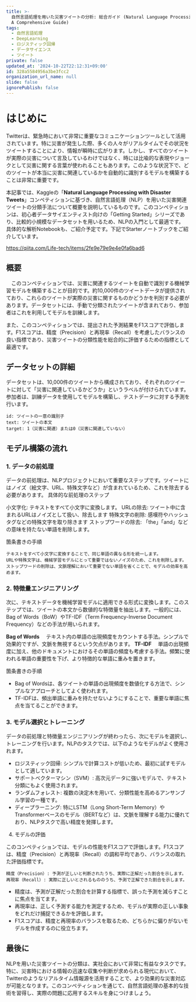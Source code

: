 ```yaml
---
title: >-
  自然言語処理を用いた災害ツイートの分析: 総合ガイド (Natural Language Processing with Disaster Tweets:
  A Comprehensive Guide)
tags:
  - 自然言語処理
  - DeepLearning
  - ロジスティック回帰
  - データサイエンス
  - ツイート
private: false
updated_at: '2024-10-22T22:12:31+09:00'
id: 328a5584956a3be3fcc2
organization_url_name: null
slide: false
ignorePublish: false
---
```


# はじめに
 Twitterは、緊急時において非常に重要なコミュニケーションツールとして活用されています。特に災害が発生した際、多くの人々がリアルタイムでその状況をツイートすることにより、情報が瞬時に広がります。しかし、すべてのツイートが実際の災害について言及しているわけではなく、時には比喩的な表現やジョークとして災害に関する言葉が使われることもあります。このような状況下で、どのツイートが本当に災害に関連しているかを自動的に識別するモデルを構築することは非常に重要です。

本記事では、Kaggleの「**Natural Language Processing with Disaster Tweets**」コンペティションに基づき、自然言語処理（NLP）を用いた災害関連ツイートの分類手法について概要を説明しているものです。このコンペティションは、初心者データサイエンティスト向けの「Getting Started」シリーズであり、比較的小規模なデータセットを用いるため、NLPの入門として最適です。
具体的な解析Notebookも、ご紹介予定です。下記でStarterノートブックをご紹介しています。

https://qiita.com/Life-tech/items/2fe9e79e9e4e0fa6bad6


## 概要
　このコンペティションでは、災害に関連するツイートを自動で識別する機械学習モデルを構築することが目的です。約10,000件のツイートデータが提供されており、これらのツイートが実際の災害に関するものかどうかを判別する必要があります。データセットには、手動で分類されたツイートが含まれており、参加者はこれを利用してモデルを訓練します。

また、このコンペティションでは、提出された予測結果をF1スコアで評価します。F1スコアは、精度（Precision）と再現率（Recall）を考慮したバランスの良い指標であり、災害ツイートの分類性能を総合的に評価するための指標として最適です。

## データセットの詳細
データセットは、10,000件のツイートから構成されており、それぞれのツイートに対して「災害に関連しているかどうか」というラベルが付けられています。参加者は、訓練データを使用してモデルを構築し、テストデータに対する予測を行います。

    id: ツイートの一意の識別子
    text: ツイートの本文
    target: 1（災害に関連）または0（災害に関連していない）

## モデル構築の流れ
### 1. データの前処理

データの前処理は、NLPプロジェクトにおいて重要なステップです。ツイートにはノイズ（絵文字、URL、特殊文字など）が含まれているため、これを除去する必要があります。
具体的な前処理のステップ

小文字化: テキストをすべて小文字に変換します。
URLの除去: ツイート中に含まれるURLはノイズとして扱い、除去します
特殊文字の削除: 感嘆符やハッシュタグなどの特殊文字を取り除きます
ストップワードの除去: 「the」「and」などの意味を持たない単語を削除します。

箇条書きの手順

    テキストをすべて小文字に変換することで、同じ単語の異なる形を統一します。
    URLや特殊文字は、機械学習モデルにとって重要ではないノイズのため、これを削除します。
    ストップワードの削除は、文脈理解において重要でない単語を省くことで、モデルの効率を高めます。

### 2. 特徴量エンジニアリング

次に、テキストデータを機械学習モデルに適用できる形式に変換します。このステップでは、ツイートの本文から数値的な特徴量を抽出します。一般的には、Bag of Words（BoW）やTF-IDF（Term Frequency-Inverse Document Frequency）などの手法が用いられます。

**Bag of Words**
　テキスト内の単語の出現頻度をカウントする手法。シンプルで効果的ですが、文脈を無視するという欠点があります。
**TF-IDF**
　単語の出現頻度に加え、他のドキュメントにおけるその単語の頻度も考慮する手法。頻繁に使われる単語の重要性を下げ、より特徴的な単語に重みを置きます。

箇条書きの手順

- Bag of Wordsは、各ツイートの単語の出現頻度を数値化する方法で、シンプルなアプローチとしてよく使われます。
- TF-IDFは、頻出単語に重みを持たせないようにすることで、重要な単語に焦点を当てることができます。

### 3. モデル選択とトレーニング

データの前処理と特徴量エンジニアリングが終わったら、次にモデルを選択し、トレーニングを行います。NLPのタスクでは、以下のようなモデルがよく使用されます。

- ロジスティック回帰: シンプルで計算コストが低いため、最初に試すモデルとして適しています。
- サポートベクターマシン（SVM）: 高次元データに強いモデルで、テキスト分類にもよく使用されます。
- ランダムフォレスト: 複数の決定木を用いて、分類性能を高めるアンサンブル学習の一種です。
- ディープラーニング: 特にLSTM（Long Short-Term Memory）やTransformerベースのモデル（BERTなど）は、文脈を理解する能力に優れており、NLPタスクで高い精度を発揮します。

4. モデルの評価

このコンペティションでは、モデルの性能をF1スコアで評価します。F1スコアは、精度（Precision）と再現率（Recall）の調和平均であり、バランスの取れた評価指標です。

    精度（Precision）: 予測が正しいと判断されたうち、実際に正解だった割合を示します。
    再現率（Recall）: 実際に正しいとされるもののうち、予測で正解できた割合を示します。

- 精度は、予測が正解だった割合を計算する指標で、誤った予測を減らすことに焦点を当てます。
- 再現率は、正しく予測する能力を測定するため、モデルが実際の正しい事象をどれだけ捕捉できるかを評価します。
- F1スコアは、精度と再現率のバランスを取るため、どちらかに偏りがないモデルを作成するのに役立ちます。

## 最後に
NLPを用いた災害ツイートの分類は、実社会において非常に有益なタスクです。特に、災害時における情報の迅速な収集や判断が求められる現代において、Twitterのようなリアルタイム情報源を活用することで、より効果的な災害対応が可能となります。このコンペティションを通じて、自然言語処理の基本的な技術を習得し、実際の問題に応用するスキルを身につけましょう。
